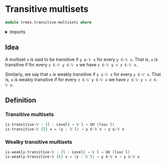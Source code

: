 # Transitive multisets

```agda
module trees.transitive-multisets where
```

<details><summary>Imports</summary>

```agda
open import foundation.embeddings
open import foundation.universe-levels

open import trees.multisets
open import trees.submultisets
```

</details>

## Idea

A multiset `x` is said to be transitive if `y ⊑-𝕍 x` for every `y ∈-𝕍 x`. That
is, `x` is transitive if for every `z ∈-𝕍 y ∈-𝕍 x` we have `z ∈-𝕍 y ≃ z ∈-𝕍 x`.

Similarly, we say that `x` is weakly transitive if `y ⊆-𝕍 x` for every
`y ∈-𝕍 x`. That is, `x` is weakly transitive if for every `z ∈-𝕍 y ∈-𝕍 x` we
have `z ∈-𝕍 y ↪ z ∈-𝕍 x`.

## Definition

### Transitive multisets

```agda
is-transitive-𝕍 : {l : Level} → 𝕍 l → UU (lsuc l)
is-transitive-𝕍 {l} x = (y : 𝕍 l) → y ∈-𝕍 x → y ⊑-𝕍 x
```

### Wealky transitive multisets

```agda
is-weakly-transitive-𝕍 : {l : Level} → 𝕍 l → UU (lsuc l)
is-weakly-transitive-𝕍 {l} x = (y : 𝕍 l) → y ∈-𝕍 x → y ⊆-𝕍 x
```
